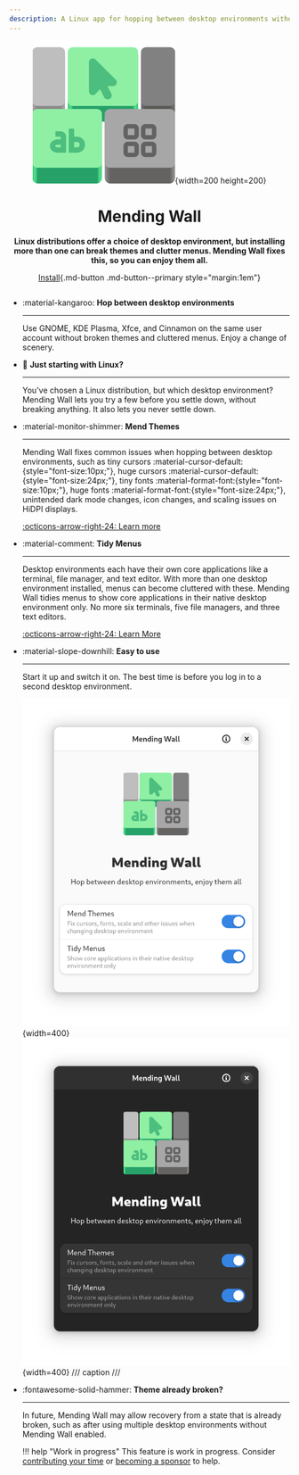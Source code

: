 ```yaml
---
description: A Linux app for hopping between desktop environments without broken themes or cluttered menus.
---
```


<div style="text-align:center;" markdown>

![Mending Wall icon](assets/logo.svg){width=200 height=200}

# **Mending Wall**

**Linux distributions offer a choice of desktop environment, but installing more than one can break themes and clutter menus. Mending Wall fixes this, so you can enjoy them all.**

[Install](getting-started.md){.md-button .md-button--primary style="margin:1em"}

</div>

<div style="margin-top:2em;" class="grid cards" markdown>

-   :material-kangaroo: __Hop between desktop environments__

    ---
  
    Use GNOME, KDE Plasma, Xfce, and Cinnamon on the same user account without broken themes and cluttered menus. Enjoy a change of scenery.

-   :eyes: __Just starting with Linux?__

    ---
  
    You've chosen a Linux distribution, but which desktop environment? Mending Wall lets you try a few before you settle down, without breaking anything. It also lets you never settle down.
    
-   :material-monitor-shimmer: __Mend Themes__

    ---
  
    Mending Wall fixes common issues when hopping between desktop environments, such as  tiny cursors :material-cursor-default:{style="font-size:10px;"}, huge cursors :material-cursor-default:{style="font-size:24px;"}, tiny fonts :material-format-font:{style="font-size:10px;"}, huge fonts :material-format-font:{style="font-size:24px;"}, unintended dark mode changes, icon changes, and scaling issues on HiDPI displays.

    [:octicons-arrow-right-24: Learn more](mend-themes.md)
 
-   :material-comment: __Tidy Menus__

    ---
  
    Desktop environments each have their own core applications like a terminal, file manager, and text editor. With more than one desktop environment installed, menus can become cluttered with these. Mending Wall tidies menus to show core applications in their native desktop environment only. No more six terminals, five file managers, and three text editors.

    [:octicons-arrow-right-24: Learn More](tidy-menus.md)

-   :material-slope-downhill: __Easy to use__

    ---
  
    Start it up and switch it on. The best time is before you log in to a second desktop environment.

    ![Screenshot of the main application window, light mode](assets/screenshot_light.png#only-light){width=400}![Screenshot of the main application window, dark mode](assets/screenshot_dark.png#only-dark){width=400}
    /// caption
    ///

-   :fontawesome-solid-hammer: __Theme already broken?__

    ---
    
    In future, Mending Wall may allow recovery from a state that is already broken, such as after using multiple desktop environments without Mending Wall enabled.

    !!! help "Work in progress"
        This feature is work in progress. Consider [contributing your time](contributing.md) or [becoming a sponsor](https://github.com/sponsors/lawmurray) to help.

</div>


